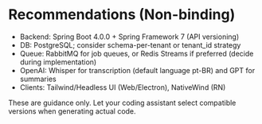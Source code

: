 # Recommendations (Non-binding)

- Backend: Spring Boot 4.0.0 + Spring Framework 7 (API versioning)
- DB: PostgreSQL; consider schema-per-tenant or tenant_id strategy
- Queue: RabbitMQ for job queues, or Redis Streams if preferred (decide during implementation)
- OpenAI: Whisper for transcription (default language pt-BR) and GPT for summaries
- Clients: Tailwind/Headless UI (Web/Electron), NativeWind (RN)

These are guidance only. Let your coding assistant select compatible versions when generating actual code.
